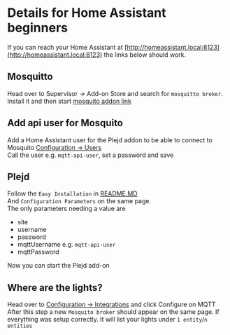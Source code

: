 # Details for Home Assistant beginners
If you can reach your Home Assistant at [http://homeassistant.local:8123](http://homeassistant.local:8123) the links below should work.

## Mosquitto  
Head over to Supervisor -> Add-on Store and search for `mosquitto broker`.  
Install it and then start  [mosquito addon link](http://homeassistant.local:8123/hassio/addon/core_mosquitto/info)  


## Add api user for Mosquito
Add a Home Assistant user for the Plejd addon to be able to connect to Mosquito [Configuration -> Users](http://homeassistant.local:8123/config/users)  
Call the user e.g. `mqtt-api-user`, set a password and save

## Plejd
Follow the `Easy Installation` in [README.MD](plejd/README.md)  
And `Configuration Parameters` on the same page.  
The only parameters needing a value are  
  * site
  * username
  * password
  * mqttUsername e.g. `mqtt-api-user`
  * mqttPassword

Now you can start the Plejd add-on

## Where are the lights?
Head over to [Configuration -> Integrations](http://homeassistant.local:8123/config/integrations) and click Configure on MQTT  
After this step a new `Mosquito broker` should appear on the same page. If everything was setup correctly. It will list your lights under
`1 entity`/`n entities`